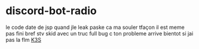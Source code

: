 # discord-bot-radio
le code date de jsp quand jle leak paske ca ma souler tfaçon il est meme pas fini bref stv skid avec un truc full bug c ton probleme
arrive bientot si jai pas la flm
[K3S](https://discord.gg/k3s)

